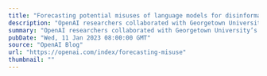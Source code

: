 ```yaml
---
title: "Forecasting potential misuses of language models for disinformation campaigns and how to reduce risk"
description: "OpenAI researchers collaborated with Georgetown University’s Center for Security and Emerging Technology and the Stanford Internet Observatory to investigate how large language models might be misused for disinformation purposes. The collaboration included an October 2021 workshop bringing together 30 disinformation researchers, machine learning experts, and policy analysts, and culminated in a co-authored report building on more than a year of research. This report outlines the threats that language models pose to the information environment if used to augment disinformation campaigns and introduces a framework for analyzing potential mitigations. Read the full report here."
summary: "OpenAI researchers collaborated with Georgetown University’s Center for Security and Emerging Technology and the Stanford Internet Observatory to investigate how large language models might be misused for disinformation purposes. The collaboration included an October 2021 workshop bringing together 30 disinformation researchers, machine learning experts, and policy analysts, and culminated in a co-authored report building on more than a year of research. This report outlines the threats that language models pose to the information environment if used to augment disinformation campaigns and introduces a framework for analyzing potential mitigations. Read the full report here."
pubDate: "Wed, 11 Jan 2023 08:00:00 GMT"
source: "OpenAI Blog"
url: "https://openai.com/index/forecasting-misuse"
thumbnail: ""
---
```


